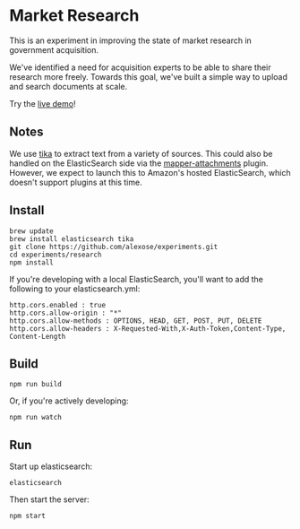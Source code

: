 Market Research
===============

This is an experiment in improving the state of market research in government acquisition.

We've identified a need for acquisition experts to be able to share their research more freely.  Towards this goal, we've built a simple way to upload and search documents at scale.

Try the [live demo](http://market-research.alexose.com/)!

Notes
-----
We use [tika](http://tika.apache.org/1.12/gettingstarted.html) to extract text from a variety of sources.  This could also be handled on the ElasticSearch side via the [mapper-attachments](https://www.elastic.co/guide/en/elasticsearch/plugins/master/mapper-attachments.html) plugin.  However, we expect to launch this to Amazon's hosted ElasticSearch, which doesn't support plugins at this time.

Install
-------
    brew update
    brew install elasticsearch tika
    git clone https://github.com/alexose/experiments.git
    cd experiments/research
    npm install

If you're developing with a local ElasticSearch, you'll want to add the following to your elasticsearch.yml:

    http.cors.enabled : true  
    http.cors.allow-origin : "*"
    http.cors.allow-methods : OPTIONS, HEAD, GET, POST, PUT, DELETE
    http.cors.allow-headers : X-Requested-With,X-Auth-Token,Content-Type, Content-Length

Build
-----
    npm run build 

Or, if you're actively developing:
    
    npm run watch 

Run
---

Start up elasticsearch:

    elasticsearch

Then start the server:

    npm start

